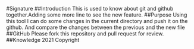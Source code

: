 
#Signature
##Introduction
This is used to know about git and github together.Adding some more line to see the new feature.
##Purpose
Using this tool I can do some changes in the current directory and push it on the github. And compare the changes between the previous and the new file
##GitHub
Please fork this repository and pull request for review.
##Knowledge
2021 Copyright
